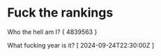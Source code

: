 # Fuck the rankings

Who the hell am I?
{ 4839563 }

What fucking year is it?
[ 2024-09-24T22:30:00Z ]
